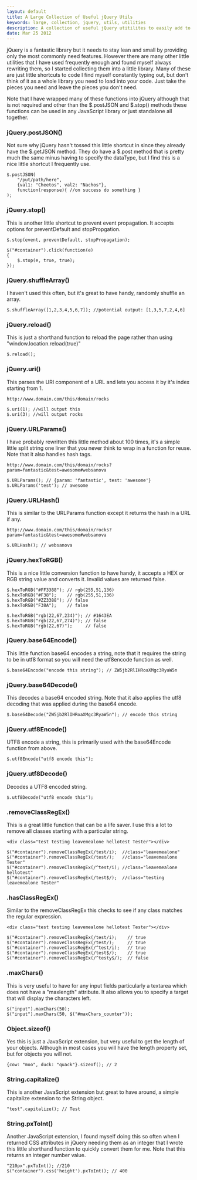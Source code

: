 ```yaml
---
layout: default
title: A Large Collection of Useful jQuery Utils
keywords: large, collection, jquery, utils, utilities
description: A collection of useful jQuery utitilites to easily add to your projects on demand when needed.
date: Mar 25 2012
---
```


jQuery is a fantastic library but it needs to stay lean and small by providing only the most commonly need features.  However there are many other little utilities that I have used frequently enough and found myself always rewriting them, so I started collecting them into a little library.  Many of these are just little shortcuts to code I find myself constantly typing out, but don't think of it as a whole library you need to load into your code.  Just take the pieces you need and leave the pieces you don't need.

Note that I have wrapped many of these functions into jQuery although that is not required and other than the $.postJSON and $.stop() methods these functions can be used in any JavaScript library or just standalone all together.

### jQuery.postJSON()

Not sure why jQuery hasn't tossed this little shortcut in since they already have the $.getJSON method.  They do have a $.post method that is pretty much the same minus having to specify the dataType, but I find this is a nice little shortcut I frequently use.

~~~
$.postJSON(
    "/put/path/here",
    {val1: "Cheetos", val2: "Nachos"},
    function(response){ //on success do something }
);
~~~

### jQuery.stop()

This is another little shortcut to prevent event propagation.  It accepts options for preventDefault and stopPropgation.

~~~
$.stop(event, preventDefault, stopPropagation);

$("#container").click(function(e)
{
    $.stop(e, true, true);    
});
~~~

### jQuery.shuffleArray()

I haven't used this often, but it's great to have handy, randomly shuffle an array.

~~~
$.shuffleArray([1,2,3,4,5,6,7]); //potential output: [1,3,5,7,2,4,6]
~~~

### jQuery.reload()

This is just a shorthand function to reload the page rather than using "window.location.reload(true)"

~~~
$.reload();
~~~

### jQuery.uri()

This parses the URI component of a URL and lets you access it by it's index starting from 1.

~~~
http://www.domain.com/this/domain/rocks
    
$.uri(1); //will output this
$.uri(3); //will output rocks
~~~

### jQuery.URLParams()

I have probably rewritten this little method about 100 times, it's a simple little split string one liner that you never think to wrap in a function for reuse.  Note that it also handles hash tags.

~~~
http://www.domain.com/this/domain/rocks?param=fantastic&test=awesome#websanova

$.URLParams(); // {param: 'fantastic', test: 'awesome'}
$.URLParams('test'); // awesome
~~~

### jQuery.URLHash()

This is similar to the URLParams function except it returns the hash in a URL if any.

~~~
http://www.domain.com/this/domain/rocks?param=fantastic&test=awesome#websanova

$.URLHash(); // websanova
~~~

### jQuery.hexToRGB()

This is a nice little conversion function to have handy, it accepts a HEX or RGB string value and converts it.  Invalid values are returned false.

~~~
$.hexToRGB("#FF3388"); // rgb(255,51,136)
$.hexToRGB("#F38");    // rgb(255,51,136)
$.hexToRGB("#ZZ3388"); // false
$.hexToRGB("F38A");    // false

$.hexToRGB("rgb(22,67,234)"); // #1643EA
$.hexToRGB("rgb(22,67,274)"); // false
$.hexToRGB("rgb(22,67)");     // false
~~~

### jQuery.base64Encode()

This little function base64 encodes a string, note that it requires the string to be in utf8 format so you will need the utf8encode function as well.

~~~
$.base64Encode("encode this string"); // ZW5jb2RlIHRoaXMgc3RyaW5n
~~~

### jQuery.base64Decode()

This decodes a base64 encoded string.  Note that it also applies the utf8 decoding that was applied during the base64 encode.

~~~
$.base64Decode("ZW5jb2RlIHRoaXMgc3RyaW5n"); // encode this string
~~~

### jQuery.utf8Encode()

UTF8 encode a string, this is primarily used with the base64Encode function from above.

~~~
$.utf8Encode("utf8 encode this");
~~~

### jQuery.utf8Decode()

Decodes a UTF8 encoded string.

~~~
$.utf8Decode("utf8 encode this");
~~~

### .removeClassRegEx()

This is a great little function that can be a life saver.  I use this a lot to remove all classes starting with a particular string.

~~~
<div class="test testing leavemealone hellotest Tester"></div>

$("#container").removeClassRegEx(/test/i);  //class="leavemealone"
$("#container").removeClassRegEx(/test/);   //class="leavemealone Tester"
$("#container").removeClassRegEx(/^test/i); //class="leavemealone hellotest"
$("#container").removeClassRegEx(/test$/);  //class="testing leavemealone Tester"
~~~

### .hasClassRegEx()

Similar to the removeClassRegEx this checks to see if any class matches the regular expression.

~~~
<div class="test testing leavemealone hellotest Tester"></div>

$("#container").removeClassRegEx(/test/i);    // true
$("#container").removeClassRegEx(/test/);     // true
$("#container").removeClassRegEx(/^test/i);   // true
$("#container").removeClassRegEx(/test$/);    // true
$("#container").removeClassRegEx(/^testy$/);  // false
~~~

### .maxChars()

This is very useful to have for any input fields particularly a textarea which does not have a "maxlength" attribute.  It also allows you to specify a target that will display the characters left.

~~~
$("input").maxChars(50);
$("input").maxChars(50, $("#maxChars_counter"));
~~~

### Object.sizeof()

Yes this is just a JavaScript extension, but very useful to get the length of your objects.  Although in most cases you will have the length property set, but for objects you will not.

~~~
{cow: "moo", duck: "quack"}.sizeof(); // 2
~~~

### String.capitalize()

This is another JavaScript extension but great to have around, a simple capitalize extension to the String object.

~~~
"test".capitalize(); // Test
~~~

### String.pxToInt()

Another JavaScript extension, I found myself doing this so often when I returned CSS attributes in jQuery needing them as an integer that I wrote this little shorthand function to quickly convert them for me.  Note that this returns an integer number value.

~~~
"210px".pxToInt(); //210
$("container").css('height').pxToInt(); // 400
~~~